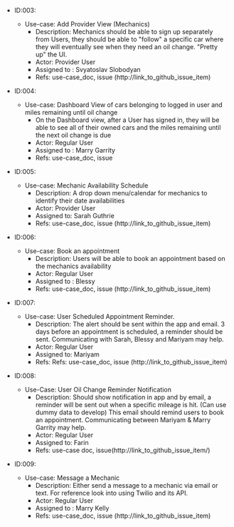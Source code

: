 * ID:003:
	* Use-case: Add Provider View (Mechanics)
    	* Description: Mechanics should be able to sign up separately from Users, they should be able to "follow" a specific car where they will eventually see when they need an oil change. "Pretty up" the UI.
     	* Actor: Provider User
     	* Assigned to : Svyatoslav Slobodyan
     	* Refs: use-case_doc, issue (http://link_to_github_issue_item)

* ID:004: 
	* Use-case: Dashboard View of cars belonging to logged in user and miles remaining until oil change
     	* On the Dashboard view, after a User has signed in, they will be able to see all of their owned cars and the miles remaining until the next oil change is due
     	* Actor: Regular User
     	* Assigned to : Marry Garrity
     	* Refs: use-case_doc, issue 

* ID:005: 
	* Use-case: Mechanic Availability Schedule
     	* Description: A drop down menu/calendar for mechanics to identify their date availabilities
     	* Actor: Provider User
     	* Assigned to: Sarah Guthrie
     	* Refs: use-case_doc, issue (http://link_to_github_issue_item)

* ID:006: 
	* Use-case: Book an appointment
     	* Description: Users will be able to book an appointment based on the mechanics availability
     	* Actor: Regular User
     	* Assigned to : Blessy
     	* Refs: use-case_doc, issue (http://link_to_github_issue_item)

* ID:007:
    * Use-case: User Scheduled Appointment Reminder.
       * Description: The alert should be sent within the app and email. 3 days before an appointment is scheduled, a reminder should be sent. Communicating with Sarah, Blessy and Mariyam may help.
       * Actor: Regular User
       * Assigned to: Mariyam
       * Refs: Refs: use-case_doc, issue (http://link_to_github_issue_item)

* ID:008:
     * Use-Case: User Oil Change Reminder Notification
       * Description: Should show notification in app and by email, a reminder will be sent out when a specific mileage is hit. (Can use dummy data to develop) This email should remind users to book an appointment. Communicating between Mariyam & Marry Garrity may help.
       * Actor: Regular User
       * Assigned to: Farin
       * Refs: use-case doc, issue(http://link_to_github_issue_item/)

* ID:009:
	* Use-case: Message a Mechanic
     	* Description: Either send a message to a mechanic via email or text. For reference look into using Twilio and its API.
     	* Actor: Regular User
    	* Assigned to : Marry Kelly
     	* Refs: use-case_doc, issue (http://link_to_github_issue_item)